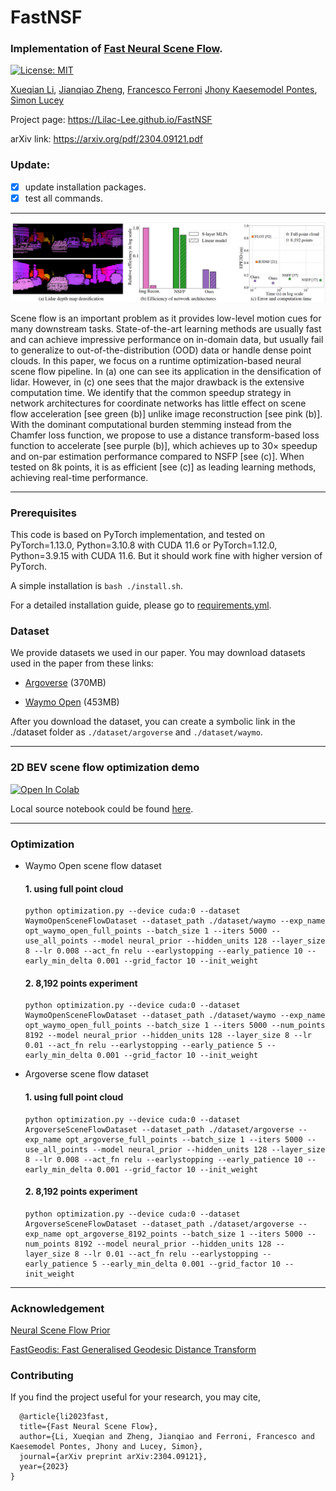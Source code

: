 # FastNSF

### Implementation of [Fast Neural Scene Flow](https://arxiv.org/pdf/2304.09121.pdf).
[![License: MIT](https://img.shields.io/badge/License-MIT-yellow.svg)](https://opensource.org/licenses/MIT)

[Xueqian Li](https://lilac-lee.github.io/), [Jianqiao Zheng](https://github.com/osiriszjq), [Francesco Ferroni](https://www.francescoferroni.com/) [Jhony Kaesemodel Pontes](https://jhonykaesemodel.com/), 
[Simon Lucey](https://www.adelaide.edu.au/directory/simon.lucey)


Project page: https://Lilac-Lee.github.io/FastNSF

arXiv link: https://arxiv.org/pdf/2304.09121.pdf


### Update:

- [x] update installation packages.
- [x] test all commands.

---

![](imgs/first_figure.png)

Scene flow is an important problem as it provides low-level motion cues for many downstream tasks.
State-of-the-art learning methods are usually fast and can achieve impressive performance on in-domain data, but usually fail to generalize to out-of-the-distribution (OOD) data or handle dense point clouds.
In this paper, we focus on a runtime optimization-based neural scene flow pipeline. In (a) one can see its application in the densification of lidar. 
However, in (c) one sees that the major drawback is the extensive computation time.
We identify that the common speedup strategy in network architectures for coordinate networks has little effect on scene flow acceleration [see green (b)] unlike image reconstruction [see pink (b)].
With the dominant computational burden stemming instead from the Chamfer loss function, we propose to use a distance transform-based loss function to accelerate [see purple (b)], which achieves up to 30$\times$ speedup and on-par estimation performance compared to NSFP [see (c)].
When tested on 8k points, it is as efficient [see (c)] as leading learning methods, achieving real-time performance.

---

### Prerequisites
This code is based on PyTorch implementation, and tested on PyTorch=1.13.0, Python=3.10.8 with CUDA 11.6 or PyTorch=1.12.0, Python=3.9.15 with CUDA 11.6. 
But it should work fine with higher version of PyTorch.

A simple installation is ```bash ./install.sh```.

For a detailed installation guide, please go to [requirements.yml](requirements.yml).


### Dataset
We provide datasets we used in our paper.
You may download datasets used in the paper from these links:

- [Argoverse](https://drive.google.com/file/d/1qyTaLz1_CTF3IB1gr3XpIiIDh6klQOA4/view?usp=sharing) (370MB)

- [Waymo Open](https://drive.google.com/file/d/1urONegaI6pS47bUv-Kw0nl0oGFzGfIl2/view?usp=sharing) (453MB)

After you download the dataset, you can create a symbolic link in the ./dataset folder as ```./dataset/argoverse``` and ```./dataset/waymo```.

---


### 2D BEV scene flow optimization demo
[![Open In Colab](https://colab.research.google.com/assets/colab-badge.svg)](https://colab.research.google.com/drive/14P8l8x36yzHUFsddTt2pCmc3wLIunZWQ?usp=sharing)


Local source notebook could be found [here](demo/optimize_2d_fastNSF_dt.ipynb).


---
### Optimization

- Waymo Open scene flow dataset
    #### 1. using full point cloud
    ```
    python optimization.py --device cuda:0 --dataset WaymoOpenSceneFlowDataset --dataset_path ./dataset/waymo --exp_name opt_waymo_open_full_points --batch_size 1 --iters 5000 --use_all_points --model neural_prior --hidden_units 128 --layer_size 8 --lr 0.008 --act_fn relu --earlystopping --early_patience 10 --early_min_delta 0.001 --grid_factor 10 --init_weight
    ```

    #### 2. 8,192 points experiment
    ```
    python optimization.py --device cuda:0 --dataset WaymoOpenSceneFlowDataset --dataset_path ./dataset/waymo --exp_name opt_waymo_open_full_points --batch_size 1 --iters 5000 --num_points 8192 --model neural_prior --hidden_units 128 --layer_size 8 --lr 0.01 --act_fn relu --earlystopping --early_patience 5 --early_min_delta 0.001 --grid_factor 10 --init_weight
    ```


- Argoverse scene flow dataset
    #### 1. using full point cloud
    ```
    python optimization.py --device cuda:0 --dataset ArgoverseSceneFlowDataset --dataset_path ./dataset/argoverse --exp_name opt_argoverse_full_points --batch_size 1 --iters 5000 --use_all_points --model neural_prior --hidden_units 128 --layer_size 8 --lr 0.008 --act_fn relu --earlystopping --early_patience 10 --early_min_delta 0.001 --grid_factor 10 --init_weight
    ```

    #### 2. 8,192 points experiment
    ```
    python optimization.py --device cuda:0 --dataset ArgoverseSceneFlowDataset --dataset_path ./dataset/argoverse --exp_name opt_argoverse_8192_points --batch_size 1 --iters 5000 --num_points 8192 --model neural_prior --hidden_units 128 --layer_size 8 --lr 0.01 --act_fn relu --earlystopping --early_patience 5 --early_min_delta 0.001 --grid_factor 10 --init_weight
    ```


---


### Acknowledgement
[Neural Scene Flow Prior](https://github.com/Lilac-Lee/Neural_Scene_Flow_Prior)

[FastGeodis: Fast Generalised Geodesic Distance Transform](https://github.com/masadcv/FastGeodis)


### Contributing
If you find the project useful for your research, you may cite,
```
  @article{li2023fast,
  title={Fast Neural Scene Flow},
  author={Li, Xueqian and Zheng, Jianqiao and Ferroni, Francesco and Kaesemodel Pontes, Jhony and Lucey, Simon},
  journal={arXiv preprint arXiv:2304.09121},
  year={2023}
}
```
